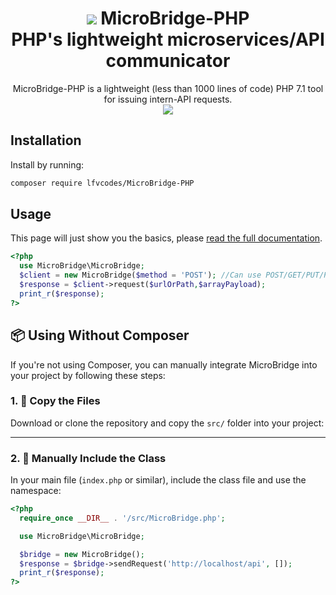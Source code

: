 <h1 align="center">
  <a href="https://skillicons.dev"><img src="https://skillicons.dev/icons?i=php&perline=15" /></a>
  MicroBridge-PHP <br> PHP's lightweight microservices/API communicator
</h1>

<div align="center">
  MicroBridge-PHP is a lightweight (less than 1000 lines of code) PHP 7.1 tool for issuing intern-API requests.
</div>
<div align="center">
 <a href="https://packagist.org/packages/lfvcodes/microbridge-php">
 <img src="https://img.shields.io/packagist/v/lfvcodes/microbridge-php?style=flat-square" />
 </a>
</div>


## Installation

Install by running:

```bash
composer require lfvcodes/MicroBridge-PHP
```

## Usage

This page will just show you the basics, please [read the full documentation](doc/).

```php
<?php
  use MicroBridge\MicroBridge;
  $client = new MicroBridge($method = 'POST'); //Can use POST/GET/PUT/PATCH/DELETE
  $response = $client->request($urlOrPath,$arrayPayload);
  print_r($response);
?>
```

## 📦 Using Without Composer

If you're not using Composer, you can manually integrate MicroBridge into your project by following these steps:

### 1. 📁 Copy the Files

Download or clone the repository and copy the `src/` folder into your project:

---

### 2. 📄 Manually Include the Class

In your main file (`index.php` or similar), include the class file and use the namespace:

```php
<?php
  require_once __DIR__ . '/src/MicroBridge.php';

  use MicroBridge\MicroBridge;

  $bridge = new MicroBridge();
  $response = $bridge->sendRequest('http://localhost/api', []);
  print_r($response);
?>

```
